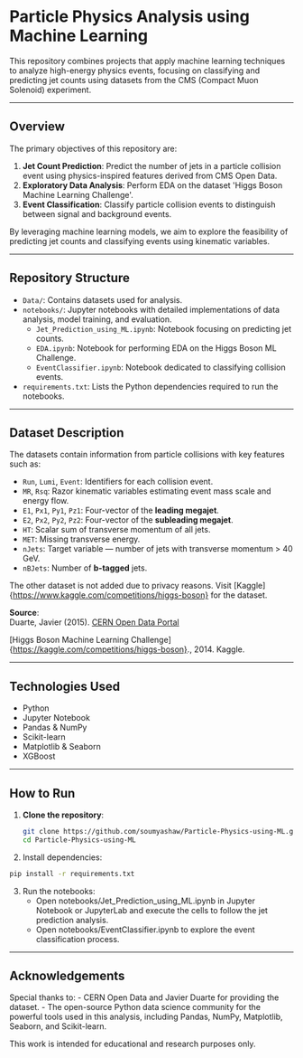 # Particle Physics Analysis using Machine Learning

This repository combines projects that apply machine learning techniques to analyze high-energy physics events, focusing on classifying and predicting jet counts using datasets from the CMS (Compact Muon Solenoid) experiment.

---

## Overview

The primary objectives of this repository are:

1. **Jet Count Prediction**: Predict the number of jets in a particle collision event using physics-inspired features derived from CMS Open Data.
2. **Exploratory Data Analysis**: Perform EDA on the dataset 'Higgs Boson Machine Learning Challenge'.
3. **Event Classification**: Classify particle collision events to distinguish between signal and background events.

By leveraging machine learning models, we aim to explore the feasibility of predicting jet counts and classifying events using kinematic variables.

---

## Repository Structure

- `Data/`: Contains datasets used for analysis.
- `notebooks/`: Jupyter notebooks with detailed implementations of data analysis, model training, and evaluation.
  - `Jet_Prediction_using_ML.ipynb`: Notebook focusing on predicting jet counts.
  - `EDA.ipynb`: Notebook for performing EDA on the Higgs Boson ML Challenge.
  - `EventClassifier.ipynb`: Notebook dedicated to classifying collision events.
- `requirements.txt`: Lists the Python dependencies required to run the notebooks.

---

## Dataset Description

The datasets contain information from particle collisions with key features such as:

- `Run`, `Lumi`, `Event`: Identifiers for each collision event.
- `MR`, `Rsq`: Razor kinematic variables estimating event mass scale and energy flow.
- `E1`, `Px1`, `Py1`, `Pz1`: Four-vector of the **leading megajet**.
- `E2`, `Px2`, `Py2`, `Pz2`: Four-vector of the **subleading megajet**.
- `HT`: Scalar sum of transverse momentum of all jets.
- `MET`: Missing transverse energy.
- `nJets`: Target variable — number of jets with transverse momentum > 40 GeV.
- `nBJets`: Number of **b-tagged** jets.

The other dataset is not added due to privacy reasons. Visit [Kaggle]{https://www.kaggle.com/competitions/higgs-boson} for the dataset.

**Source**:  
Duarte, Javier (2015). 
[CERN Open Data Portal](http://opendata.cern.ch/)

[Higgs Boson Machine Learning Challenge]{https://kaggle.com/competitions/higgs-boson}., 2014. Kaggle.

---

## Technologies Used

- Python
- Jupyter Notebook
- Pandas & NumPy
- Scikit-learn
- Matplotlib & Seaborn
- XGBoost

---

## How to Run

1. **Clone the repository**:
   ```bash
   git clone https://github.com/soumyashaw/Particle-Physics-using-ML.git
   cd Particle-Physics-using-ML
   ```
2.	Install dependencies:
   ```bash
   pip install -r requirements.txt
   ```
3. Run the notebooks:
	- Open notebooks/Jet_Prediction_using_ML.ipynb in Jupyter Notebook or JupyterLab and execute the cells to follow the jet prediction analysis.
	- Open notebooks/EventClassifier.ipynb to explore the event classification process.

---

## Acknowledgements

Special thanks to:
	- CERN Open Data and Javier Duarte for providing the dataset.
	- The open-source Python data science community for the powerful tools used in this analysis, including Pandas, NumPy, Matplotlib, Seaborn, and Scikit-learn.

This work is intended for educational and research purposes only.

